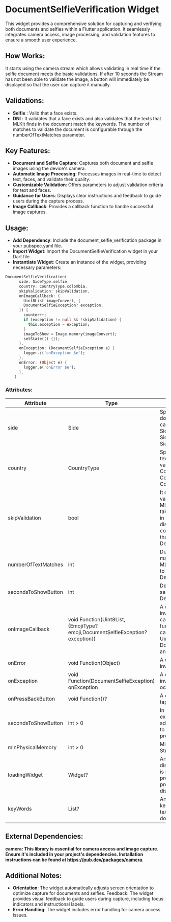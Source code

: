 # DocumentSelfieVerification Widget

This widget provides a comprehensive solution for capturing and verifying both documents and selfies within a Flutter application. It seamlessly integrates camera access, image processing, and validation features to ensure a smooth user experience.

## How Works:

It starts using the camera stream which allows validating in real time if the selfie document meets the basic validations.
If after 10 seconds the Stream has not been able to validate the image, a button will immediately be displayed so that the user can capture it manually.

## Validations:

- **Selfie** : Valid that a face exists.
- **DNI** : It validates that a face exists and also validates that the texts that MLKit finds in the document match the keywords. The number of matches to validate the document is configurable through the numberOfTextMatches parameter.

## Key Features:

- **Document and Selfie Capture**: Captures both document and selfie images using the device's camera.
- **Automatic Image Processing**: Processes images in real-time to detect text, faces, and validate their quality.
- **Customizable Validation**: Offers parameters to adjust validation criteria for text and faces.
- **Guidance for Users**: Displays clear instructions and feedback to guide users during the capture process.
- **Image Callback**: Provides a callback function to handle successful image captures.

## Usage:

- **Add Dependency**: Include the document_selfie_verification package in your pubspec.yaml file.
- **Import Widget**: Import the DocumentSelfieVerification widget in your Dart file.
- **Instantiate Widget**: Create an instance of the widget, providing necessary parameters:

<?code-excerpt "main.dart (DocumentSelfieVerification)"?>

```dart
DocumentSelfieVerification(
      side: SideType.selfie,
      country: CountryType.colombia,
      skipValidation: skipValidation,
      onImageCallback: (
        Uint8List imageConvert, {
        DocumentSelfieException? exception,
      }) {
        counter++;
        if (exception != null && !skipValidation) {
          this.exception = exception;
        }
        imageToShow = Image.memory(imageConvert);
        setState(() {});
      },
      onException: (DocumentSelfieException e) {
        logger.i('onException $e');
      },
      onError: (Object e) {
        logger.e('onError $e');
      },
    )
```

### Attributes:

| Attribute           | Type                                                                            | Description                                                                                                                                                                                                                   |
| ------------------- | ------------------------------------------------------------------------------- | ----------------------------------------------------------------------------------------------------------------------------------------------------------------------------------------------------------------------------- |
| side                | Side                                                                            | Specifies the side of the document or selfie to be captured. Possible values:<br>Side.selfie,<br>Side.frontSide,<br>Side.backSide.                                                                                            |
| country             | CountryType                                                                     | Specifies the country for text validation. Possible values: <br>CountryType.colombia,<br>CountryType.peru,<br>CountryType.chile.                                                                                              |
| skipValidation      | bool                                                                            | It determines whether to validate the image with MlKit and also does not take into account the time in which the button is displayed and only allows consumption on demand, that is, through the button. Default value: false |
| numberOfTextMatches | int                                                                             | Determines how many matches it finds between MLKit texts and keywords to validate an image. Default value : 2                                                                                                                 |
| secondsToShowButton | int                                                                             | Determines how many seconds to show button. Default value : 10.                                                                                                                                                               |
| onImageCallback     | void Function(Uint8List, {EmojiType? emoji,DocumentSelfieException? exception}) | A callback function that is invoked when image capture occurs. The function receives the captured image data as a Uint8List, exception as DocumentSelfieException? and emoji EmojiType?                                       |
| onError             | void Function(Object)                                                           | A callback function that is invoked when error occurs                                                                                                                                                                         |
| onException         | void Function(DocumentSelfieException) onException                              | A callback function that is invoked when exception occurs                                                                                                                                                                     |
| onPressBackButton   | void Function()?                                                                | A callback function when tap ui back button                                                                                                                                                                                   |
| secondsToShowButton | int > 0                                                                         | In order to improve the experience, a delay is added that allows the time to initialize image processing to be delayed.                                                                                                       |
| minPhysicalMemory   | int > 0                                                                         | Min physical memory for Stream validation.                                                                                                                                                                                    |
| loadingWidget       | Widget?                                                                         | An optional widget to display while the camera is initializing. If not provided, a default progress indicator will be displayed.                                                                                               |
| keyWords       | List<String>?                                                                         | An optional list of keywords to validate in the text recognized from the document image.                                                                                              |

<!-- | loadingWidget | Widget? | An optional widget to display while the camera is initializing. If not provided, a default progress indicator will be displayed.
|keyWords | List<String>? | An optional list of keywords to validate in the text recognized from the document image. | -->

## External Dependencies:

**camera: This library is essential for camera access and image capture. Ensure it's included in your project's dependencies. Installation instructions can be found at https://pub.dev/packages/camera.**

## Additional Notes:

- **Orientation**: The widget automatically adjusts screen orientation to optimize capture for documents and selfies.
  Feedback: The widget provides visual feedback to guide users during capture, including focus indicators and instructional labels.
- **Error Handling**: The widget includes error handling for camera access issues.
